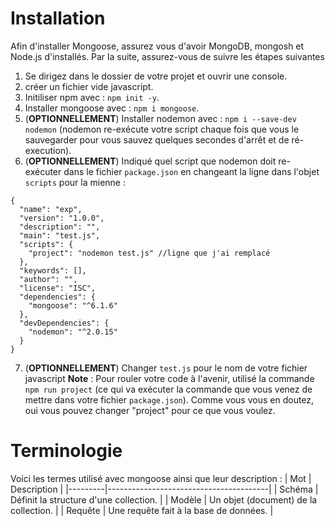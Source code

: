 # Installation

Afin d'installer Mongoose, assurez vous d'avoir MongoDB, mongosh et Node.js d'installés. Par la suite, assurez-vous de suivre les étapes suivantes
1. Se dirigez dans le dossier de votre projet et ouvrir une console.
2. créer un fichier vide javascript.
3. Initiliser npm avec : `npm init -y`.
4. Installer mongoose avec : `npm i mongoose`.
5. (**OPTIONNELLEMENT**) Installer nodemon avec : `npm i --save-dev nodemon` (nodemon re-exécute votre script chaque fois que vous le sauvegarder pour vous sauvez quelques secondes d'arrêt et de ré-execution).
6. (**OPTIONNELLEMENT**) Indiqué quel script que nodemon doit re-exécuter dans le fichier `package.json` en changeant la ligne dans l'objet `scripts` pour la mienne : 
```
{
  "name": "exp",
  "version": "1.0.0",
  "description": "",
  "main": "test.js",
  "scripts": {
    "project": "nodemon test.js" //ligne que j'ai remplacé
  },
  "keywords": [],
  "author": "",
  "license": "ISC",
  "dependencies": {
    "mongoose": "^6.1.6"
  },
  "devDependencies": {
    "nodemon": "^2.0.15"
  }
}
``` 
7. (**OPTIONNELLEMENT**) Changer `test.js` pour le nom de votre fichier javascript
**Note** : Pour rouler votre code à l'avenir, utilisé la commande `npm run project` (ce qui va exécuter la commande que vous venez de mettre dans votre fichier `package.json`). Comme vous vous en doutez, oui vous pouvez changer "project" pour ce que vous voulez.

# Terminologie

Voici les termes utilisé avec mongoose ainsi que leur description : 
| Mot     | Description                            |
|---------|----------------------------------------|
| Schéma  | Définit la structure d'une collection. |
| Modèle  | Un objet (document) de la collection.  |
| Requête | Une requête fait à la base de données. |

